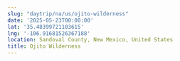 ```yaml
---
slug: "daytrip/na/us/ojito-wilderness"
date: '2025-05-23T00:00:00'
lat: '35.48399721103615'
lng: '-106.91681526367188'
location: Sandoval County, New Mexico, United States
title: Ojito Wilderness
---
```



